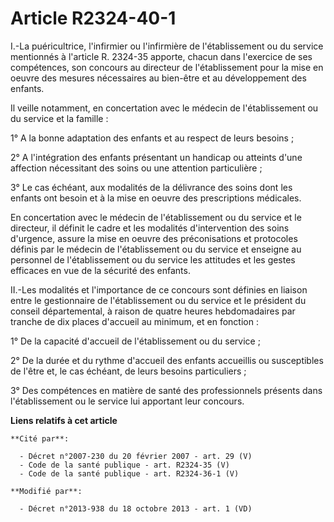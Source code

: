 # Article R2324-40-1

I.-La puéricultrice, l'infirmier ou l'infirmière de l'établissement ou du service mentionnés à l'article R. 2324-35 apporte,
chacun dans l'exercice de ses compétences, son concours au directeur de l'établissement pour la mise en oeuvre des mesures
nécessaires au bien-être et au développement des enfants. 

Il veille notamment, en concertation avec le médecin de l'établissement ou du service et la famille : 

1° A la bonne adaptation des enfants et au respect de leurs besoins ; 

2° A l'intégration des enfants présentant un handicap ou atteints d'une affection nécessitant des soins ou une attention
particulière ; 

3° Le cas échéant, aux modalités de la délivrance des soins dont les enfants ont besoin et à la mise en oeuvre des
prescriptions médicales. 

En concertation avec le médecin de l'établissement ou du service et le directeur, il définit le cadre et les modalités
d'intervention des soins d'urgence, assure la mise en oeuvre des préconisations et protocoles définis par le médecin de
l'établissement ou du service et enseigne au personnel de l'établissement ou du service les attitudes et les gestes efficaces
en vue de la sécurité des enfants. 

II.-Les modalités et l'importance de ce concours sont définies en liaison entre le gestionnaire de l'établissement ou du
service et le président du conseil départemental, à raison de quatre heures hebdomadaires par tranche de dix places d'accueil
au minimum, et en fonction : 

1° De la capacité d'accueil de l'établissement ou du service ; 

2° De la durée et du rythme d'accueil des enfants accueillis ou susceptibles de l'être et, le cas échéant, de leurs besoins
particuliers ; 

3° Des compétences en matière de santé des professionnels présents dans l'établissement ou le service lui apportant leur
concours.

**Liens relatifs à cet article**

	**Cité par**:

	  - Décret n°2007-230 du 20 février 2007 - art. 29 (V)
	  - Code de la santé publique - art. R2324-35 (V)
	  - Code de la santé publique - art. R2324-36-1 (V)

	**Modifié par**:

	  - Décret n°2013-938 du 18 octobre 2013 - art. 1 (VD)
